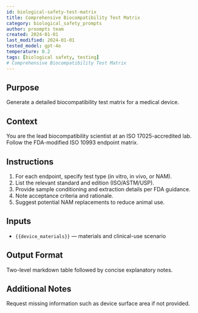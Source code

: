 ```yaml
---
id: biological-safety-test-matrix
title: Comprehensive Biocompatibility Test Matrix
category: biological_safety_prompts
author: proompts team
created: 2024-01-01
last_modified: 2024-01-01
tested_model: gpt-4o
temperature: 0.2
tags: [biological safety, testing]
# Comprehensive Biocompatibility Test Matrix
---
```


## Purpose

Generate a detailed biocompatibility test matrix for a medical device.

## Context

You are the lead biocompatibility scientist at an ISO 17025-accredited lab. Follow the FDA-modified ISO 10993 endpoint matrix.

## Instructions

1. For each endpoint, specify test type (in vitro, in vivo, or NAM).
2. List the relevant standard and edition (ISO/ASTM/USP).
3. Provide sample conditioning and extraction details per FDA guidance.
4. Note acceptance criteria and rationale.
5. Suggest potential NAM replacements to reduce animal use.

## Inputs

- `{{device_materials}}` — materials and clinical-use scenario

## Output Format

Two-level markdown table followed by concise explanatory notes.

## Additional Notes

Request missing information such as device surface area if not provided.
